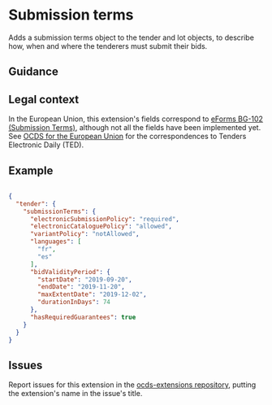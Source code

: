 # Submission terms

Adds a submission terms object to the tender and lot objects, to describe how, when and where the tenderers must submit their bids.

## Guidance

## Legal context

In the European Union, this extension's fields correspond to [eForms BG-102 (Submission Terms)](https://github.com/eForms/eForms), although not all the fields have been implemented yet. See [OCDS for the European Union](http://standard.open-contracting.org/profiles/eu/master/en/) for the correspondences to Tenders Electronic Daily (TED).

## Example


```json

{
  "tender": {
    "submissionTerms": {
      "electronicSubmissionPolicy": "required",
      "electronicCataloguePolicy": "allowed",
      "variantPolicy": "notAllowed",
      "languages": [
        "fr",
        "es"
      ],
      "bidValidityPeriod": {
        "startDate": "2019-09-20",
        "endDate": "2019-11-20",
        "maxExtentDate": "2019-12-02",
        "durationInDays": 74
      },
      "hasRequiredGuarantees": true
    }
  }
}

```

## Issues

Report issues for this extension in the [ocds-extensions repository](https://github.com/open-contracting/ocds-extensions/issues), putting the extension's name in the issue's title.

